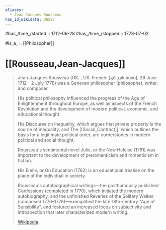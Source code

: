 ```yaml
---
aliases:
  - Jean-Jacques Rousseau
has_id_wikidata: Q6527
---
```


#has_/time_/started :: 1712-06-28 
#has_/time_/stopped  :: 1778-07-02 

#is_a_ :: [[Philosopher]] 

# [[Rousseau,Jean-Jacques]] 

> Jean-Jacques Rousseau (UK: , US:  French: [ʒɑ̃ ʒak ʁuso]; 28 June 1712 – 2 July 1778) was a Genevan philosopher (philosophe), writer, and composer. 
> 
> His political philosophy influenced the progress of the Age of Enlightenment throughout Europe, as well as aspects of the French Revolution and the development of modern political, economic, and educational thought. 
> 
> His Discourse on Inequality, which argues that private property is the source of inequality, and The [[Social_Contract]], which outlines the basis for a legitimate political order, are cornerstones in modern political and social thought. 
> 
> Rousseau's sentimental novel Julie, or the New Heloise (1761) was important to the development of preromanticism and romanticism in fiction. 
> 
> His Emile, or On Education (1762) is an educational treatise on the place of the individual in society. 
> 
> Rousseau's autobiographical writings—the posthumously published Confessions (completed in 1770), which initiated the modern autobiography, and the unfinished Reveries of the Solitary Walker (composed 1776–1778)—exemplified the late 18th-century "Age of Sensibility", and featured an increased focus on subjectivity and introspection that later characterized modern writing.
>
> [Wikipedia](https://en.wikipedia.org/wiki/Jean-Jacques%20Rousseau)


